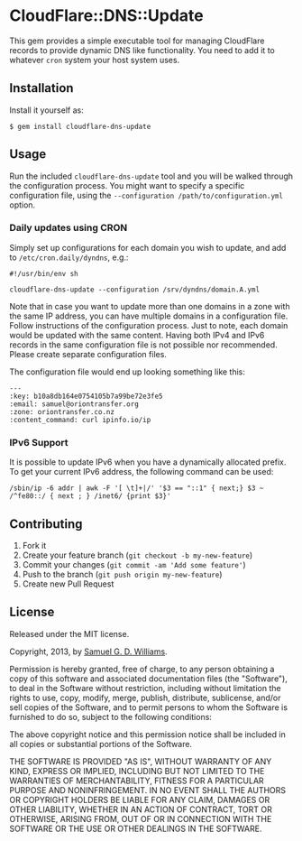 # CloudFlare::DNS::Update

This gem provides a simple executable tool for managing CloudFlare records to provide dynamic DNS like functionality. You need to add it to whatever `cron` system your host system uses.

## Installation

Install it yourself as:

	$ gem install cloudflare-dns-update

## Usage

Run the included `cloudflare-dns-update` tool and you will be walked through the configuration process. You might want to specify a specific configuration file, using the `--configuration /path/to/configuration.yml` option.

### Daily updates using CRON

Simply set up configurations for each domain you wish to update, and add to `/etc/cron.daily/dyndns`, e.g.:

	#!/usr/bin/env sh

	cloudflare-dns-update --configuration /srv/dyndns/domain.A.yml

Note that in case you want to update more than one domains in a zone with the same IP address, you can have multiple domains in a configuration file. Follow instructions of the configuration process. Just to note, each domain would be updated with the same content. Having both IPv4 and IPv6 records in the same configuration file is not possible nor recommended. Please create separate configuration files.

The configuration file would end up looking something like this:

	---
	:key: b10a8db164e0754105b7a99be72e3fe5
	:email: samuel@oriontransfer.org
	:zone: oriontransfer.co.nz
	:content_command: curl ipinfo.io/ip

### IPv6 Support

It is possible to update IPv6 when you have a dynamically allocated prefix. To get your current IPv6 address, the following command can be used:

	/sbin/ip -6 addr | awk -F '[ \t]+|/' '$3 == "::1" { next;} $3 ~ /^fe80::/ { next ; } /inet6/ {print $3}'

## Contributing

1. Fork it
2. Create your feature branch (`git checkout -b my-new-feature`)
3. Commit your changes (`git commit -am 'Add some feature'`)
4. Push to the branch (`git push origin my-new-feature`)
5. Create new Pull Request

## License

Released under the MIT license.

Copyright, 2013, by [Samuel G. D. Williams](http://www.codeotaku.com/samuel-williams).

Permission is hereby granted, free of charge, to any person obtaining a copy
of this software and associated documentation files (the "Software"), to deal
in the Software without restriction, including without limitation the rights
to use, copy, modify, merge, publish, distribute, sublicense, and/or sell
copies of the Software, and to permit persons to whom the Software is
furnished to do so, subject to the following conditions:

The above copyright notice and this permission notice shall be included in
all copies or substantial portions of the Software.

THE SOFTWARE IS PROVIDED "AS IS", WITHOUT WARRANTY OF ANY KIND, EXPRESS OR
IMPLIED, INCLUDING BUT NOT LIMITED TO THE WARRANTIES OF MERCHANTABILITY,
FITNESS FOR A PARTICULAR PURPOSE AND NONINFRINGEMENT. IN NO EVENT SHALL THE
AUTHORS OR COPYRIGHT HOLDERS BE LIABLE FOR ANY CLAIM, DAMAGES OR OTHER
LIABILITY, WHETHER IN AN ACTION OF CONTRACT, TORT OR OTHERWISE, ARISING FROM,
OUT OF OR IN CONNECTION WITH THE SOFTWARE OR THE USE OR OTHER DEALINGS IN
THE SOFTWARE.
